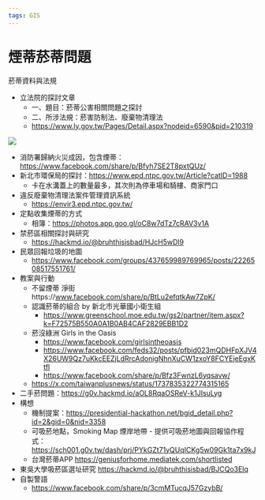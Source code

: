 ```yaml
---
tags: GIS　
---
```


# 煙蒂菸蒂問題

菸蒂資料與法規
- 立法院的探討文章
    - 一、題目：菸蒂公害相關問題之探討
    - 二、所涉法規：菸害防制法、廢棄物清理法
    - https://www.ly.gov.tw/Pages/Detail.aspx?nodeid=6590&pid=210319

![](https://s3-ap-northeast-1.amazonaws.com/g0v-hackmd-images/uploads/upload_3e1b305899eadeff07c17ee9b94c0ed3.jpeg)


- 消防署歸納火災成因，包含煙蒂：https://www.facebook.com/share/p/Bfyh7SE2T8pxtQUz/
- 新北市環保局的探討：https://www.epd.ntpc.gov.tw/Article?catID=1988
    - 卡在水溝蓋上的數量最多，其次則為停車場和騎樓、商家門口
- 違反廢棄物清理法案件管理資訊系統
    - https://envir3.epd.ntpc.gov.tw/
- 定點收集煙蒂的方式
    - 相簿：https://photos.app.goo.gl/oC8w7dTz7cRAV3v1A
- 禁菸區相關探討與研究
    - https://hackmd.io/@bruhthisisbad/HJcH5wDl9
- 民眾回報垃圾的地圖
    - https://www.facebook.com/groups/437659989769965/posts/2226508517551761/
- 教案與行動
    - 不留煙蒂 淨街https://www.facebook.com/share/p/BtLu2efqtkAw7ZpK/
    - 認識菸蒂的組合 by 新北市光華國小衛生組
        - https://www.greenschool.moe.edu.tw/gs2/partner/item.aspx?k=F72575B550A0A1B0AB4CAF2829EBB1D2
    - 菸沒綠洲 Girls in the Oasis
        - https://www.facebook.com/girlsintheoasis
        - https://www.facebook.com/feds32/posts/pfbid023mQDHFpXJV4X26UW9Qz7uKkcEEZjLdRrcAdonigNhnXuCW1zxoY8FCYEjeEgxKtfl
        - https://www.facebook.com/share/p/Bfz3FwnzL6yqsavw/
    - https://x.com/taiwanplusnews/status/1737835322774315165
- 二手菸問題：https://g0v.hackmd.io/aOL8RqaOSReV-k1JIsuLyg
- 構想
    - 機制提案：https://presidential-hackathon.net/bgid_detail.php?id=2&gid=0&nid=3358
    - 可吸菸地點，Smoking Map 煙岸地帶 - 提供可吸菸地圖與回報協作程式：https://sch001.g0v.tw/dash/prj/PYkGZt71yQUqICKg5w09Gk1ta7x9kJ
    - 台灣菸蒂APP https://geniusforhome.mediatek.com/shortlisted
- 東吳大學吸菸區選址研究 https://hackmd.io/@bruhthisisbad/BJCQo3Elq
- 自製警語 
    - https://www.facebook.com/share/p/3cmMTucqJ57GzybB/